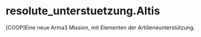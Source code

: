 # resolute_unterstuetzung.Altis
[COOP]Eine neue Arma3 Mission, mit Elementen der Artillerieunterstützung.

